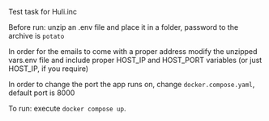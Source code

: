 Test task for Huli.inc

Before run: unzip an .env file and place it in a folder, password to the archive is `potato`

In order for the emails to come with a proper address
modify the unzipped vars.env file and include proper 
HOST_IP and HOST_PORT variables (or just HOST_IP, if you require)

In order to change the port the app runs on, change `docker.compose.yaml`, default port is 8000

To run: execute `docker compose up`.
